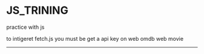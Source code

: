 # JS_TRINING
practice with js 

to intigeret fetch.js you must be get a api key on web omdb web movie 

-------------------------------------------------------------------------------------------------------------------------------------------------------------
